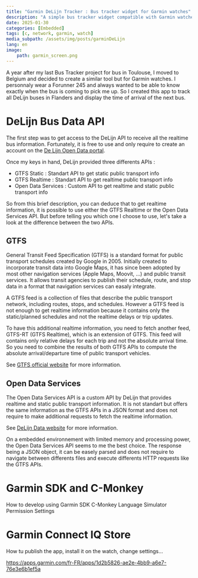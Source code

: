 ```yaml
---
title: "Garmin DeLijn Tracker : Bus tracker widget for Garmin watches"
description: "A simple bus tracker widget compatible with Garmin watches to follow all DeLijn buses in Flanders."
date: 2025-01-30
categories: [Embedded]
tags: [c, network, garmin, watch]
media_subpath: /assets/img/posts/garminDeLijn
lang: en
image: 
    path: garmin_screen.png
---
```


A year after my last Bus Tracker project for bus in Toulouse, I moved to Belgium and decided to create a similar tool but for Garmin watches. 
I personnaly wear a Forunner 245 and always wanted to be able to know exactly when the bus is coming to pick me up.
So I created this app to track all DeLijn buses in Flanders and display the time of arrival of the next bus.

# DeLijn Bus Data API

The first step was to get access to the DeLijn API to receive all the realtime bus information.
Fortunately, it is free to use and only require to create an account on the [De Lijn Open Data portal](https://data.delijn.be/).

Once my keys in hand, DeLijn provided three differents APIs :
- GTFS Static :  Standart API to get static public transport info
- GTFS Realtime : Standart API to get realtime public transport info
- Open Data Services : Custom API to get realtime and static public transport info

So from this brief description, you can deduce that to get realtime information, it is possible to use either the GTFS Realtime or the Open Data Services API. 
But before telling you which one I choose to use, let's take a look at the difference between the two APIs.

## GTFS

General Transit Feed Specification (GTFS) is a standard format for public transport schedules created by Google in 2005. Initially created to incorporate transit data into Google Maps, it has since been adopted by most other navigation services (Apple Maps, Moovit, ...) and public transit services.
It allows transit agencies to publish their schedule, route, and stop data in a format that navigation services can easaly integrate.

A GTFS feed is a collection of files that describe the public transport network, including routes, stops, and schedules. However a GTFS feed is not enough to get realtime information because it contains only the static/planned schedules and not the realtime delays or trip updates.

To have this additional realtime information, you need to fetch another feed, GTFS-RT (GTFS Realtime), which is an extension of GTFS. This feed will contains only relative delays for each trip and not the absolute arrival time. So you need to combine the results of both GTFS APIs to compute the absolute arrival/departure time of public transport vehicles.

See [GTFS official website](https://gtfs.org) for more information.

## Open Data Services

The Open Data Services API is a custom API by DeLijn that provides realtime and static public transport information. It is not standart but offers the same information as the GTFS APIs in a JSON format and does not require to make additional requests to fetch the realtime information.

See [DeLijn Data website](https://data.delijn.be/product#product=5978abf6e8b4390cc83196ad) for more information.



On a embedded environnement with limited memory and processing power, the Open Data Services API seems to me the best choice. The response being a JSON object, it can be easely parsed and does not require to navigate between differents files and execute differents HTTP requests like the GTFS APIs.

# Garmin SDK and C-Monkey

How to develop using Garmin SDK
C-Monkey Language
Simulator
Permission
Settings

# Garmin Connect IQ Store

How tu publish the app, install it on the watch, change settings...

https://apps.garmin.com/fr-FR/apps/1d2b5826-ae2e-4bb9-a6e7-76e3e6b1ef5a
